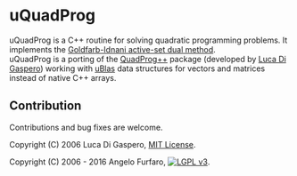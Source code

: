 # uQuadProg
uQuadProg is a C++ routine for solving quadratic programming problems. 
It implements the [Goldfarb-Idnani active-set dual method](http://www.javaquant.net/papers/goldfarbidnani.pdf).  
uQuadProg is a porting of the  [QuadProg++](https://github.com/liuq/QuadProgpp) package (developed by [Luca Di Gaspero](http://www.diegm.uniud.it/digaspero/)) working with [uBlas](http://www.boost.org/libs/numeric/) data structures for vectors and matrices instead of native C++ arrays.

## Contribution

Contributions and bug fixes are welcome.

Copyright (C) 2006 Luca Di Gaspero, [MIT License](https://opensource.org/licenses/MIT).

Copyright (C) 2006 - 2016 Angelo Furfaro, [<img src="https://www.gnu.org/graphics/lgplv3-88x31.png" alt="LGPL v3"/>](LICENSE).
